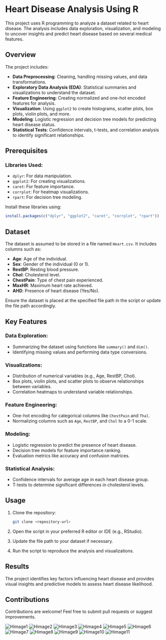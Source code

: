 # Heart Disease Analysis Using R

This project uses R programming to analyze a dataset related to heart disease. The analysis includes data exploration, visualization, and modeling to uncover insights and predict heart disease based on several medical features.

## Overview

The project includes:
- **Data Preprocessing**: Cleaning, handling missing values, and data transformations.
- **Exploratory Data Analysis (EDA)**: Statistical summaries and visualizations to understand the dataset.
- **Feature Engineering**: Creating normalized and one-hot encoded features for analysis.
- **Visualization**: Using `ggplot2` to create histograms, scatter plots, box plots, violin plots, and more.
- **Modeling**: Logistic regression and decision tree models for predicting heart disease status.
- **Statistical Tests**: Confidence intervals, t-tests, and correlation analysis to identify significant relationships.

## Prerequisites

### Libraries Used:
- `dplyr`: For data manipulation.
- `ggplot2`: For creating visualizations.
- `caret`: For feature importance.
- `corrplot`: For heatmap visualizations.
- `rpart`: For decision tree modeling.

Install these libraries using:
```R
install.packages(c("dplyr", "ggplot2", "caret", "corrplot", "rpart"))
```

## Dataset

The dataset is assumed to be stored in a file named `Heart.csv`. It includes columns such as:
- **Age**: Age of the individual.
- **Sex**: Gender of the individual (0 or 1).
- **RestBP**: Resting blood pressure.
- **Chol**: Cholesterol level.
- **ChestPain**: Type of chest pain experienced.
- **MaxHR**: Maximum heart rate achieved.
- **AHD**: Presence of heart disease (Yes/No).

Ensure the dataset is placed at the specified file path in the script or update the file path accordingly.

## Key Features

### Data Exploration:
- Summarizing the dataset using functions like `summary()` and `dim()`.
- Identifying missing values and performing data type conversions.

### Visualizations:
- Distribution of numerical variables (e.g., Age, RestBP, Chol).
- Box plots, violin plots, and scatter plots to observe relationships between variables.
- Correlation heatmaps to understand variable relationships.

### Feature Engineering:
- One-hot encoding for categorical columns like `ChestPain` and `Thal`.
- Normalizing columns such as `Age`, `RestBP`, and `Chol` to a 0-1 scale.

### Modeling:
- Logistic regression to predict the presence of heart disease.
- Decision tree models for feature importance ranking.
- Evaluation metrics like accuracy and confusion matrices.

### Statistical Analysis:
- Confidence intervals for average age in each heart disease group.
- T-tests to determine significant differences in cholesterol levels.

## Usage

1. Clone the repository:
   ```bash
   git clone <repository-url>
   ```

2. Open the script in your preferred R editor or IDE (e.g., RStudio).

3. Update the file path to your dataset if necessary.

4. Run the script to reproduce the analysis and visualizations.

## Results

The project identifies key factors influencing heart disease and provides visual insights and predictive models to assess heart disease likelihood.

## Contributions

Contributions are welcome! Feel free to submit pull requests or suggest improvements.


![Himage1](https://github.com/user-attachments/assets/ec42ad15-bd50-4255-bdea-7cb36c7beac7)
![Himage2](https://github.com/user-attachments/assets/3713fb77-1941-46cc-aa34-00f64bc1ffeb)
![Himage3](https://github.com/user-attachments/assets/bc3b63f0-24c3-4cbb-871a-047b3a06937c)
![Himage4](https://github.com/user-attachments/assets/6bc1335a-0f48-4e58-afce-f46bcfde96cd)
![Himage5](https://github.com/user-attachments/assets/6746d2b1-809e-40e6-b699-c9de6773f10b)
![Himage6](https://github.com/user-attachments/assets/8f340dce-0c0f-4bd1-9308-9d321b9d0be8)
![Himage7](https://github.com/user-attachments/assets/a431e69d-e231-4b7b-8178-47f09852f05b)
![Himage8](https://github.com/user-attachments/assets/fa574c98-aa36-4b0b-aef5-2ba77859ef00)
![Himage9](https://github.com/user-attachments/assets/c2beb3c0-c15b-4214-9cd0-b6357311cbea)
![Himage10](https://github.com/user-attachments/assets/0e3c4b22-4abc-4270-94bd-5d219b99195b)
![Himage11](https://github.com/user-attachments/assets/d68746c0-dccf-41b3-9cae-7d4a77459a57)




